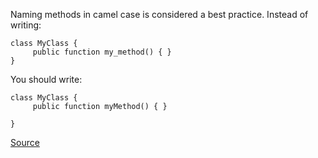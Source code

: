 
Naming methods in camel case is considered a best practice. Instead of writing:

    class MyClass {
         public function my_method() { }
    }

You should write:

    class MyClass {
         public function myMethod() { }

    }

[Source](http://phpmd.org/rules/controversial.html#camelcasemethodname)
      